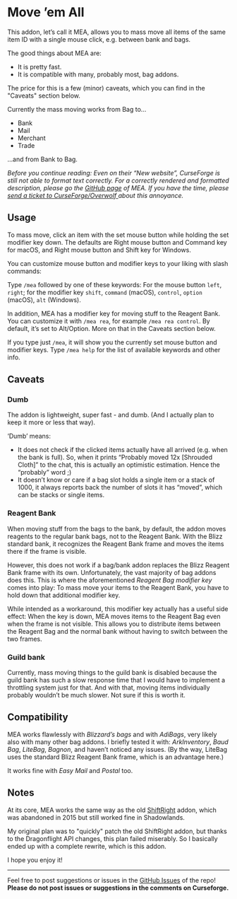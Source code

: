 # Move ’em All

This addon, let’s call it MEA, allows you to mass move all items of the same item ID with a single mouse click, e.g. between bank and bags.

The good things about MEA are:

- It is pretty fast.
- It is compatible with many, probably most, bag addons.

The price for this is a few (minor) caveats, which you can find in the "Caveats" section below.

Currently the mass moving works from Bag to…

- Bank
- Mail
- Merchant
- Trade

…and from Bank to Bag.


_Before you continue reading: Even on their “New website”, CurseForge is still not able to format text correctly. For a correctly rendered and formatted description, please go the [GitHub page](https://github.com/tflo/Move-em-All) of MEA. If you have the time, please [send a ticket to CurseForge/Overwolf ](https://support.curseforge.com/en/support/tickets/new) about this annoyance._


## Usage

To mass move, click an item with the set mouse button while holding the set modifier key down. The defaults are Right mouse button and Command key for macOS, and Right mouse button and Shift key for Windows.

You can customize mouse button and modifier keys to your liking with slash commands:

Type `/mea` followed by one of these keywords: For the mouse button `left`, `right`; for the modifier key `shift`, `command` (macOS), `control`, `option` (macOS), `alt` (Windows).

In addition, MEA has a modifier key for moving stuff to the Reagent Bank. You can customize it with `/mea rea`, for example `/mea rea control`. By default, it’s set to Alt/Option. More on that in the Caveats section below.

If you type just `/mea`, it will show you the currently set mouse button and modifier keys. Type `/mea help` for the list of available keywords and other info.


## Caveats

### Dumb

The addon is lightweight, super fast - and dumb. (And I actually plan to keep it more or less that way).

‘Dumb’ means: 

- It does not check if the clicked items actually have all arrived (e.g. when the bank is full). So, when it prints “Probably moved 12x [Shrouded Cloth]” to the chat, this is actually an optimistic estimation. Hence the “probably” word ;)
- It doesn’t know or care if a bag slot holds a single item or a stack of 1000, it always reports back the number of slots it has “moved”, which can be stacks or single items.


### Reagent Bank

When moving stuff from the bags to the bank, by default, the addon moves reagents to the regular bank bags, not to the Reagent Bank. With the Blizz standard bank, it recognizes the Reagent Bank frame and moves the items there if the frame is visible.

However, this does not work if a bag/bank addon replaces the Blizz Reagent Bank frame with its own. Unfortunately, the vast majority of bag addons does this. This is where the aforementioned _Reagent Bag modifier key_ comes into play: To mass move your items to the Reagent Bank, you have to hold down that additional modifier key.

While intended as a workaround, this modifier key actually has a useful side effect: When the key is down, MEA moves items to the Reagent Bag even when the frame is not visible. This allows you to distribute items between the Reagent Bag and the normal bank without having to switch between the two frames.


### Guild bank

Currently, mass moving things to the guild bank is disabled because the guild bank has such a slow response time that I would have to implement a throttling system just for that. And with that, moving items individually probably wouldn’t be much slower. Not sure if this is worth it.


## Compatibility

MEA works flawlessly with _Blizzard’s bags_ and with _AdiBags_, very likely also with many other bag addons. I briefly tested it with: _ArkInventory_, _Baud Bag_, _LiteBag_, _Bagnon_, and haven’t noticed any issues. (By the way, LiteBag uses the standard Blizz Reagent Bank frame, which is an advantage here.)

It works fine with _Easy Mail_ and _Postal_ too.


## Notes

At its core, MEA works the same way as the old [ShiftRight](https://www.curseforge.com/wow/addons/shift-right) addon, which was abandoned in 2015 but still worked fine in Shadowlands.

My original plan was to "quickly" patch the old ShiftRight addon, but thanks to the Dragonflight API changes, this plan failed miserably. So I basically ended up with a complete rewrite, which is this addon.

I hope you enjoy it!


---

Feel free to post suggestions or issues in the [GitHub Issues](https://github.com/tflo/Move-em-All/issues) of the repo!
__Please do not post issues or suggestions in the comments on Curseforge.__
